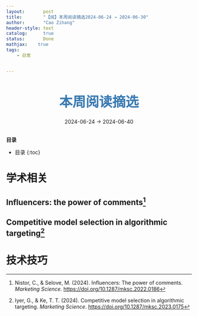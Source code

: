 ```yaml
---
layout:       post
title:        "【阅】本周阅读摘选2024-06-24 → 2024-06-30"
author:       "Cao Zihang"
header-style: text
catalog:      true
status:		  Done
mathjax: 	true
tags:
    - 日常


---
```


<center style="margin-bottom: 20px; margin-top: 50px"><font color="#3879B1" style="line-height: 1.4;font-weight: 700;font-size: 36px;box-sizing: border-box; ">本周阅读摘选</font></center>

<center style=" margin-bottom: 30px;">2024-06-24 → 2024-06-40</center>

<font style="font-weight: bold;">目录</font>

* 目录
{:toc}
# 学术相关

## Influencers: the power of comments[^1]



## Competitive model selection in algorithmic targeting[^2]



# 技术技巧

[^1]: Nistor, C., & Selove, M. (2024). Influencers: The power of comments. *Marketing Science*. https://doi.org/10.1287/mksc.2022.0186
[^2]: Iyer, G., & Ke, T. T. (2024). Competitive model selection in algorithmic targeting. *Marketing Science*. https://doi.org/10.1287/mksc.2023.0175
